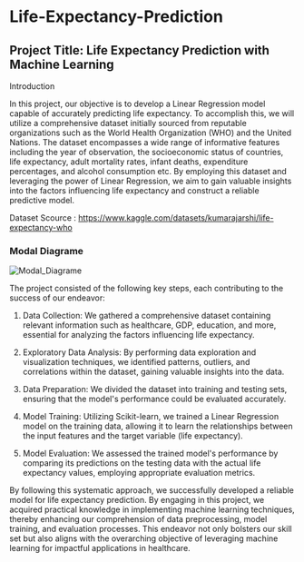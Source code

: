 # Life-Expectancy-Prediction

## Project Title: Life Expectancy Prediction with Machine Learning

Introduction

In this project, our objective is to develop a Linear Regression model capable of accurately predicting life expectancy. To accomplish this, we will utilize a comprehensive dataset initially sourced from reputable organizations such as the World Health Organization (WHO) and the United Nations. The dataset encompasses a wide range of informative features including the year of observation, the socioeconomic status of countries, life expectancy, adult mortality rates, infant deaths, expenditure percentages, and alcohol consumption etc. By employing this dataset and leveraging the power of Linear Regression, we aim to gain valuable insights into the factors influencing life expectancy and construct a reliable predictive model.

Dataset Scource : https://www.kaggle.com/datasets/kumarajarshi/life-expectancy-who

### Modal Diagrame
![Modal_Diagrame](https://github.com/rushi-21/Life-Expectancy-Prediction/assets/87962074/15b0c8f3-eff8-471a-b497-2bfc9e339379)

The project consisted of the following key steps, each contributing to the success of our endeavor:

1. Data Collection: We gathered a comprehensive dataset containing relevant information such as healthcare, GDP, education, and more, essential for analyzing the factors influencing life expectancy.

2. Exploratory Data Analysis: By performing data exploration and visualization techniques, we identified patterns, outliers, and correlations within the dataset, gaining valuable insights into the data.

3. Data Preparation: We divided the dataset into training and testing sets, ensuring that the model's performance could be evaluated accurately.

4. Model Training: Utilizing Scikit-learn, we trained a Linear Regression model on the training data, allowing it to learn the relationships between the input features and the target variable (life expectancy).

5. Model Evaluation: We assessed the trained model's performance by comparing its predictions on the testing data with the actual life expectancy values, employing appropriate evaluation metrics.

By following this systematic approach, we successfully developed a reliable model for life expectancy prediction.
By engaging in this project, we acquired practical knowledge in implementing machine learning techniques, thereby enhancing our comprehension of data preprocessing, model training, and evaluation processes. This endeavor not only bolsters our skill set but also aligns with the overarching objective of leveraging machine learning for impactful applications in healthcare.
